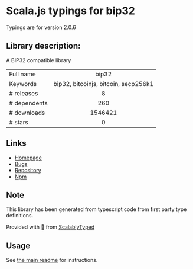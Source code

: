 
# Scala.js typings for bip32

Typings are for version 2.0.6

## Library description:
A BIP32 compatible library

|                    |                 |
| ------------------ | :-------------: |
| Full name          | bip32 |
| Keywords           | bip32, bitcoinjs, bitcoin, secp256k1 |
| # releases         | 8 |
| # dependents       | 260 |
| # downloads        | 1546421 |
| # stars            | 0 |

## Links
- [Homepage](https://github.com/bitcoinjs/bip32#readme)
- [Bugs](https://github.com/bitcoinjs/bip32/issues)
- [Repository](https://github.com/bitcoinjs/bip32)
- [Npm](https://www.npmjs.com/package/bip32)
    


## Note
This library has been generated from typescript code from first party type definitions.

Provided with :purple_heart: from [ScalablyTyped](https://github.com/oyvindberg/ScalablyTyped)

## Usage
See [the main readme](../../readme.md) for instructions.


